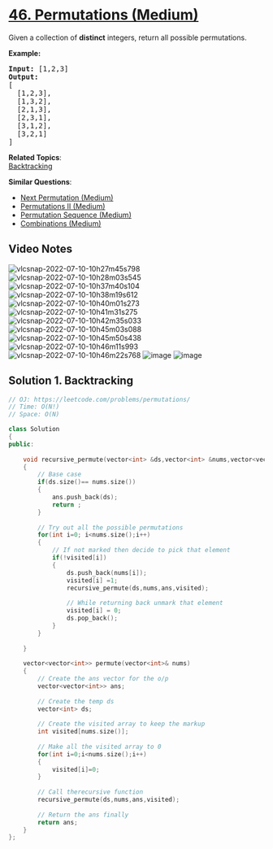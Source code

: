 # [46. Permutations (Medium)](https://leetcode.com/problems/permutations/)

<p>Given a collection of <strong>distinct</strong> integers, return all possible permutations.</p>

<p><strong>Example:</strong></p>

<pre><strong>Input:</strong> [1,2,3]
<strong>Output:</strong>
[
  [1,2,3],
  [1,3,2],
  [2,1,3],
  [2,3,1],
  [3,1,2],
  [3,2,1]
]
</pre>


**Related Topics**:  
[Backtracking](https://leetcode.com/tag/backtracking/)

**Similar Questions**:
* [Next Permutation (Medium)](https://leetcode.com/problems/next-permutation/)
* [Permutations II (Medium)](https://leetcode.com/problems/permutations-ii/)
* [Permutation Sequence (Medium)](https://leetcode.com/problems/permutation-sequence/)
* [Combinations (Medium)](https://leetcode.com/problems/combinations/)

## Video Notes

![vlcsnap-2022-07-10-10h27m45s798](https://user-images.githubusercontent.com/106215989/178134708-432908e4-b00f-4bf3-91c8-708c3eaabe64.png)
![vlcsnap-2022-07-10-10h28m03s545](https://user-images.githubusercontent.com/106215989/178134714-e3428808-668e-427a-b256-900cc9a39a3c.png)
![vlcsnap-2022-07-10-10h37m40s104](https://user-images.githubusercontent.com/106215989/178134715-7488d98d-a89a-4099-b5dc-4c487aca2eca.png)
![vlcsnap-2022-07-10-10h38m19s612](https://user-images.githubusercontent.com/106215989/178134717-af816df5-eaa1-470a-a69b-2c9c8d50f164.png)
![vlcsnap-2022-07-10-10h40m01s273](https://user-images.githubusercontent.com/106215989/178134719-92e10891-867a-4723-ba8c-ba7c37e1bdf5.png)
![vlcsnap-2022-07-10-10h41m31s275](https://user-images.githubusercontent.com/106215989/178134721-f572eccd-1bdd-406b-aee0-2d45eb383511.png)
![vlcsnap-2022-07-10-10h42m35s033](https://user-images.githubusercontent.com/106215989/178134723-65c5aa2b-f1c6-4bf9-aa1c-0ec0f6bf9e28.png)
![vlcsnap-2022-07-10-10h45m03s088](https://user-images.githubusercontent.com/106215989/178134736-6b23f56b-3589-4459-a05d-72da2142b4fc.png)
![vlcsnap-2022-07-10-10h45m50s438](https://user-images.githubusercontent.com/106215989/178134737-574af54c-9364-45d6-9a78-033cb5f2185d.png)
![vlcsnap-2022-07-10-10h46m11s993](https://user-images.githubusercontent.com/106215989/178134739-7d327993-255b-4be3-8ef3-9839d9797dbe.png)
![vlcsnap-2022-07-10-10h46m22s768](https://user-images.githubusercontent.com/106215989/178134740-825fdb88-4f85-413a-9638-d4e1303b0ee1.png)
![image](https://user-images.githubusercontent.com/37560890/178135049-b366fcc3-5d60-4cae-9c4f-bf5ec579d5e8.png)
![image](https://user-images.githubusercontent.com/37560890/178135059-359d28d9-e185-4f1a-af82-d63961e7abd7.png)

## Solution 1. Backtracking

```cpp
// OJ: https://leetcode.com/problems/permutations/
// Time: O(N!)
// Space: O(N)

class Solution 
{
public:
    
    void recursive_permute(vector<int> &ds,vector<int> &nums,vector<vector<int>> &ans,int visited[])
    {
        // Base case
        if(ds.size()== nums.size())
        {
            ans.push_back(ds);
            return ;
        }
        
        // Try out all the possible permutations
        for(int i=0; i<nums.size();i++)
        {
            // If not marked then decide to pick that element
            if(!visited[i])
            {
                ds.push_back(nums[i]);
                visited[i] =1;
                recursive_permute(ds,nums,ans,visited);
                
                // While returning back unmark that element
                visited[i] = 0;
                ds.pop_back();
            }
        }
        
    }
    
    vector<vector<int>> permute(vector<int>& nums) 
    {
        // Create the ans vector for the o/p
        vector<vector<int>> ans;
        
        // Create the temp ds
        vector<int> ds;
        
        // Create the visited array to keep the markup
        int visited[nums.size()];
        
        // Make all the visited array to 0
        for(int i=0;i<nums.size();i++)
        {
            visited[i]=0;
        }
        
        // Call therecursive function
        recursive_permute(ds,nums,ans,visited);
        
        // Return the ans finally
        return ans;
    }
};
```
